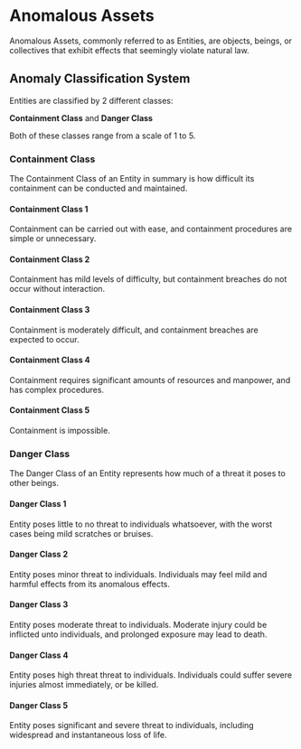# Anomalous Assets

Anomalous Assets, commonly referred to as Entities, are objects, beings, or collectives that exhibit effects that seemingly violate natural law.

## Anomaly Classification System

Entities are classified by 2 different classes:

**Containment Class** and **Danger Class**

Both of these classes range from a scale of 1 to 5.

### Containment Class

The Containment Class of an Entity in summary is how difficult its containment can be conducted and maintained.

#### **Containment Class 1**
Containment can be carried out with ease, and containment procedures are simple or unnecessary.

#### **Containment Class 2**
Containment has mild levels of difficulty, but containment breaches do not occur without interaction.

#### **Containment Class 3**
Containment is moderately difficult, and containment breaches are expected to occur.

#### **Containment Class 4**
Containment requires significant amounts of resources and manpower, and has complex procedures.

#### **Containment Class 5**
Containment is impossible.

### Danger Class

The Danger Class of an Entity represents how much of a threat it poses to other beings.

#### **Danger Class 1**
Entity poses little to no threat to individuals whatsoever, with the worst cases being mild scratches or bruises.

#### **Danger Class 2**
Entity poses minor threat to individuals. Individuals may feel mild and harmful effects from its anomalous effects.

#### **Danger Class 3**
Entity poses moderate threat to individuals. Moderate injury could be inflicted unto individuals, and prolonged exposure may lead to death.

#### **Danger Class 4**
Entity poses high threat threat to individuals. Individuals could suffer severe injuries almost immediately, or be killed. 

#### **Danger Class 5**
Entity poses significant and severe threat to individuals, including widespread and instantaneous loss of life.
